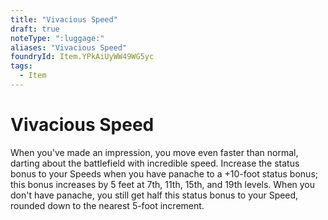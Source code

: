 ```yaml
---
title: "Vivacious Speed"
draft: true
noteType: ":luggage:"
aliases: "Vivacious Speed"
foundryId: Item.YPkAiUyWW49WG5yc
tags:
  - Item
---
```


# Vivacious Speed

When you've made an impression, you move even faster than normal, darting about the battlefield with incredible speed. Increase the status bonus to your Speeds when you have panache to a +10-foot status bonus; this bonus increases by 5 feet at 7th, 11th, 15th, and 19th levels. When you don't have panache, you still get half this status bonus to your Speed, rounded down to the nearest 5-foot increment.
